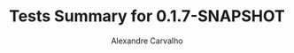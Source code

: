 ---
title: Tests Summary for 0.1.7-SNAPSHOT
author: Alexandre Carvalho
menu_title: 0.1.7-SNAPSHOT
category: surefire_reports
layout: iframe
iframe_url: /docs/0.1.7-SNAPSHOT/site/surefire-report.html
order: 4
---